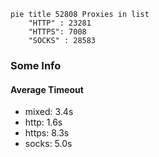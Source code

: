 
```mermaid
pie title 52808 Proxies in list
    "HTTP" : 23281
    "HTTPS": 7008
    "SOCKS" : 28583
```

### Some Info
#### Average Timeout

- mixed: 3.4s
- http: 1.6s
- https: 8.3s
- socks: 5.0s